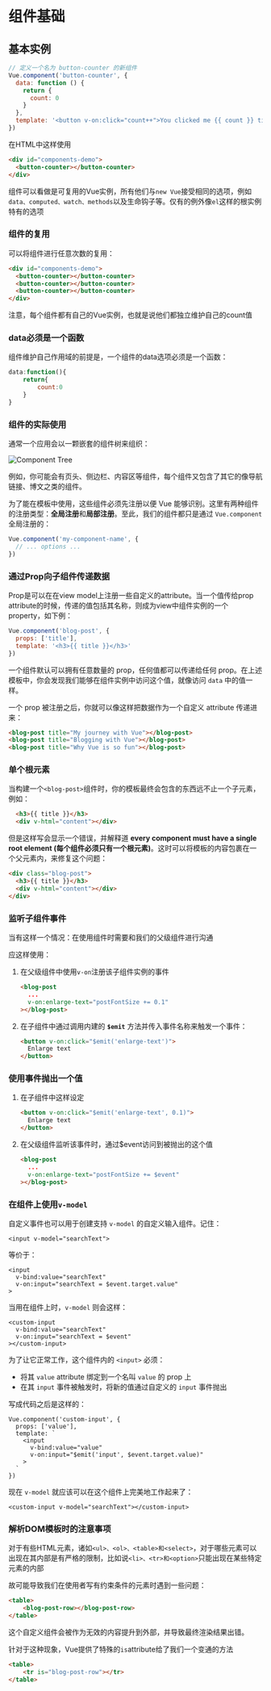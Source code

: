# 组件基础

## 基本实例

```javascript
// 定义一个名为 button-counter 的新组件
Vue.component('button-counter', {
  data: function () {
    return {
      count: 0
    }
  },
  template: '<button v-on:click="count++">You clicked me {{ count }} times.</button>'
})
```

在HTML中这样使用

```html
<div id="components-demo">
  <button-counter></button-counter>
</div>
```

组件可以看做是可复用的Vue实例，所有他们与`new Vue`接受相同的选项，例如`data、computed、watch、methods`以及生命钩子等。仅有的例外像`el`这样的根实例特有的选项

### 组件的复用

可以将组件进行任意次数的复用：

```html
<div id="components-demo">
  <button-counter></button-counter>
  <button-counter></button-counter>
  <button-counter></button-counter>
</div>
```

注意，每个组件都有自己的Vue实例，也就是说他们都独立维护自己的count值

### data必须是一个函数

组件维护自己作用域的前提是，一个组件的data选项必须是一个函数：

```javascript
data:function(){
    return{
        count:0
    }
}
```

### 组件的实际使用

通常一个应用会以一颗嵌套的组件树来组织：

![Component Tree](https://cn.vuejs.org/images/components.png)

例如，你可能会有页头、侧边栏、内容区等组件，每个组件又包含了其它的像导航链接、博文之类的组件。

为了能在模板中使用，这些组件必须先注册以便 Vue 能够识别。这里有两种组件的注册类型：**全局注册**和**局部注册**。至此，我们的组件都只是通过 `Vue.component` 全局注册的：

```javascript
Vue.component('my-component-name', {
  // ... options ...
})
```

### 通过Prop向子组件传递数据

Prop是可以在在view model上注册一些自定义的attribute。当一个值传给prop attribute的时候，传递的值包括其名称，则成为view中组件实例的一个property，如下例：

```javascript
Vue.component('blog-post', {
  props: ['title'],
  template: '<h3>{{ title }}</h3>'
})
```

一个组件默认可以拥有任意数量的 prop，任何值都可以传递给任何 prop。在上述模板中，你会发现我们能够在组件实例中访问这个值，就像访问 `data` 中的值一样。

一个 prop 被注册之后，你就可以像这样把数据作为一个自定义 attribute 传递进来：

```HTML
<blog-post title="My journey with Vue"></blog-post>
<blog-post title="Blogging with Vue"></blog-post>
<blog-post title="Why Vue is so fun"></blog-post>
```

### 单个根元素

当构建一个`<blog-post>`组件时，你的模板最终会包含的东西远不止一个子元素，例如：

```html
  <h3>{{ title }}</h3>
  <div v-html="content"></div>
```

但是这样写会显示一个错误，并解释道 **every component must have a single root element (每个组件必须只有一个根元素)**。这时可以将模板的内容包裹在一个父元素内，来修复这个问题：

```html
<div class="blog-post">
  <h3>{{ title }}</h3>
  <div v-html="content"></div>
</div>
```

### 监听子组件事件

当有这样一个情况：在使用组件时需要和我们的父级组件进行沟通

应这样使用：

1. 在父级组件中使用`v-on`注册该子组件实例的事件

   ```html
   <blog-post
     ...
     v-on:enlarge-text="postFontSize += 0.1"
   ></blog-post>
   ```

2. 在子组件中通过调用内建的 **`$emit`** 方法并传入事件名称来触发一个事件：

   ```html
   <button v-on:click="$emit('enlarge-text')">
     Enlarge text
   </button>
   ```

### 使用事件抛出一个值

1. 在子组件中这样设定

   ```html
   <button v-on:click="$emit('enlarge-text', 0.1)">
     Enlarge text
   </button>
   ```

2. 在父级组件监听该事件时，通过$event访问到被抛出的这个值

   ```html
   <blog-post
     ...
     v-on:enlarge-text="postFontSize += $event"
   ></blog-post>
   ```

   

### 在组件上使用`v-model`

自定义事件也可以用于创建支持 `v-model` 的自定义输入组件。记住：

```
<input v-model="searchText">
```

等价于：

```
<input
  v-bind:value="searchText"
  v-on:input="searchText = $event.target.value"
>
```

当用在组件上时，`v-model` 则会这样：

```
<custom-input
  v-bind:value="searchText"
  v-on:input="searchText = $event"
></custom-input>
```

为了让它正常工作，这个组件内的 `<input>` 必须：

- 将其 `value` attribute 绑定到一个名叫 `value` 的 prop 上
- 在其 `input` 事件被触发时，将新的值通过自定义的 `input` 事件抛出

写成代码之后是这样的：

```
Vue.component('custom-input', {
  props: ['value'],
  template: `
    <input
      v-bind:value="value"
      v-on:input="$emit('input', $event.target.value)"
    >
  `
})
```

现在 `v-model` 就应该可以在这个组件上完美地工作起来了：

```
<custom-input v-model="searchText"></custom-input>
```

### 解析DOM模板时的注意事项

对于有些HTML元素，诸如`<ul>、<ol>、<table>和<select>`，对于哪些元素可以出现在其内部是有严格的限制，比如说`<li>、<tr>和<option>`只能出现在某些特定元素的内部

故可能导致我们在使用者写有约束条件的元素时遇到一些问题：

```html
<table>
    <blog-post-row></blog-post-row>
</table>
```

这个自定义组件会被作为无效的内容提升到外部，并导致最终渲染结果出错。

针对于这种现象，Vue提供了特殊的`is`attribute给了我们一个变通的方法

```html
<table>
    <tr is="blog-post-row"></tr>
</table>
```

